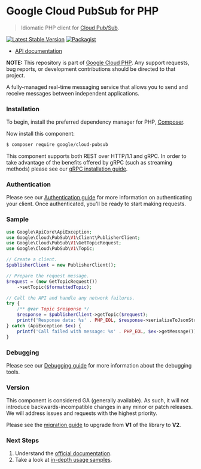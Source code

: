 # Google Cloud PubSub for PHP

> Idiomatic PHP client for [Cloud Pub/Sub](https://cloud.google.com/pubsub/).

[![Latest Stable Version](https://poser.pugx.org/google/cloud-pubsub/v/stable)](https://packagist.org/packages/google/cloud-pubsub) [![Packagist](https://img.shields.io/packagist/dm/google/cloud-pubsub.svg)](https://packagist.org/packages/google/cloud-pubsub)

* [API documentation](https://cloud.google.com/php/docs/reference/cloud-pubsub/latest)

**NOTE:** This repository is part of [Google Cloud PHP](https://github.com/googleapis/google-cloud-php). Any
support requests, bug reports, or development contributions should be directed to
that project.

A fully-managed real-time messaging service that allows you to send and receive messages between independent applications.

### Installation

To begin, install the preferred dependency manager for PHP, [Composer](https://getcomposer.org/).

Now install this component:

```sh
$ composer require google/cloud-pubsub
```

This component supports both REST over HTTP/1.1 and gRPC. In order to take advantage of the benefits offered by gRPC (such as streaming methods)
please see our [gRPC installation guide](https://cloud.google.com/php/grpc).

### Authentication

Please see our [Authentication guide](https://github.com/googleapis/google-cloud-php/blob/main/AUTHENTICATION.md) for more information
on authenticating your client. Once authenticated, you'll be ready to start making requests.

### Sample

```php
use Google\ApiCore\ApiException;
use Google\Cloud\PubSub\V1\Client\PublisherClient;
use Google\Cloud\PubSub\V1\GetTopicRequest;
use Google\Cloud\PubSub\V1\Topic;

// Create a client.
$publisherClient = new PublisherClient();

// Prepare the request message.
$request = (new GetTopicRequest())
    ->setTopic($formattedTopic);

// Call the API and handle any network failures.
try {
    /** @var Topic $response */
    $response = $publisherClient->getTopic($request);
    printf('Response data: %s' . PHP_EOL, $response->serializeToJsonString());
} catch (ApiException $ex) {
    printf('Call failed with message: %s' . PHP_EOL, $ex->getMessage());
}
```

### Debugging

Please see our [Debugging guide](https://github.com/googleapis/google-cloud-php/blob/main/DEBUG.md)
for more information about the debugging tools.

### Version

This component is considered GA (generally available). As such, it will not introduce backwards-incompatible changes in
any minor or patch releases. We will address issues and requests with the highest priority.

Please see the [migration guide](./MIGRATING.md) to upgrade from **V1** of the library to **V2**.

### Next Steps

1. Understand the [official documentation](https://cloud.google.com/pubsub/docs/).
2. Take a look at [in-depth usage samples](https://github.com/GoogleCloudPlatform/php-docs-samples/tree/master/pubsub/).
